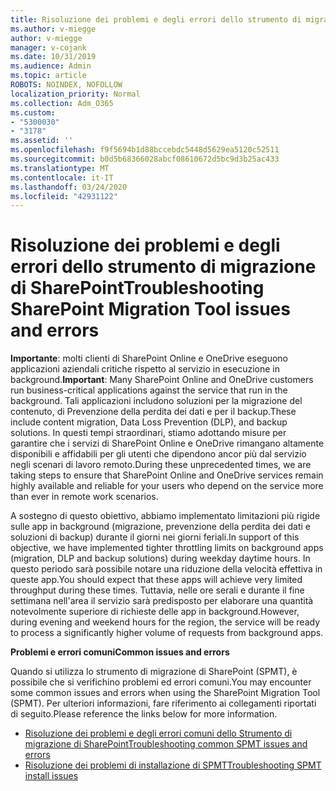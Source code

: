```yaml
---
title: Risoluzione dei problemi e degli errori dello strumento di migrazione di SharePoint
ms.author: v-miegge
author: v-miegge
manager: v-cojank
ms.date: 10/31/2019
ms.audience: Admin
ms.topic: article
ROBOTS: NOINDEX, NOFOLLOW
localization_priority: Normal
ms.collection: Adm_O365
ms.custom:
- "5300030"
- "3178"
ms.assetid: ''
ms.openlocfilehash: f9f5694b1d88bccebdc5448d5629ea5120c52511
ms.sourcegitcommit: b0d5b68366028abcf08610672d5bc9d3b25ac433
ms.translationtype: MT
ms.contentlocale: it-IT
ms.lasthandoff: 03/24/2020
ms.locfileid: "42931122"
---
```

# <a name="troubleshooting-sharepoint-migration-tool-issues-and-errors"></a><span data-ttu-id="54ae2-102">Risoluzione dei problemi e degli errori dello strumento di migrazione di SharePoint</span><span class="sxs-lookup"><span data-stu-id="54ae2-102">Troubleshooting SharePoint Migration Tool issues and errors</span></span>

<span data-ttu-id="54ae2-103">**Importante**: molti clienti di SharePoint Online e OneDrive eseguono applicazioni aziendali critiche rispetto al servizio in esecuzione in background.</span><span class="sxs-lookup"><span data-stu-id="54ae2-103">**Important**: Many SharePoint Online and OneDrive customers run business-critical applications against the service that run in the background.</span></span> <span data-ttu-id="54ae2-104">Tali applicazioni includono soluzioni per la migrazione del contenuto, di Prevenzione della perdita dei dati e per il backup.</span><span class="sxs-lookup"><span data-stu-id="54ae2-104">These include content migration, Data Loss Prevention (DLP), and backup solutions.</span></span> <span data-ttu-id="54ae2-105">In questi tempi straordinari, stiamo adottando misure per garantire che i servizi di SharePoint Online e OneDrive rimangano altamente disponibili e affidabili per gli utenti che dipendono ancor più dal servizio negli scenari di lavoro remoto.</span><span class="sxs-lookup"><span data-stu-id="54ae2-105">During these unprecedented times, we are taking steps to ensure that SharePoint Online and OneDrive services remain highly available and reliable for your users who depend on the service more than ever in remote work scenarios.</span></span>

<span data-ttu-id="54ae2-106">A sostegno di questo obiettivo, abbiamo implementato limitazioni più rigide sulle app in background (migrazione, prevenzione della perdita dei dati e soluzioni di backup) durante il giorni nei giorni feriali.</span><span class="sxs-lookup"><span data-stu-id="54ae2-106">In support of this objective, we have implemented tighter throttling limits on background apps (migration, DLP and backup solutions) during weekday daytime hours.</span></span> <span data-ttu-id="54ae2-107">In questo periodo sarà possibile notare una riduzione della velocità effettiva in queste app.</span><span class="sxs-lookup"><span data-stu-id="54ae2-107">You should expect that these apps will achieve very limited throughput during these times.</span></span> <span data-ttu-id="54ae2-108">Tuttavia, nelle ore serali e durante il fine settimana nell'area il servizio sarà predisposto per elaborare una quantità notevolmente superiore di richieste delle app in background.</span><span class="sxs-lookup"><span data-stu-id="54ae2-108">However, during evening and weekend hours for the region, the service will be ready to process a significantly higher volume of requests from background apps.</span></span>

<span data-ttu-id="54ae2-109">**Problemi e errori comuni**</span><span class="sxs-lookup"><span data-stu-id="54ae2-109">**Common issues and errors**</span></span>

<span data-ttu-id="54ae2-110">Quando si utilizza lo strumento di migrazione di SharePoint (SPMT), è possibile che si verifichino problemi ed errori comuni.</span><span class="sxs-lookup"><span data-stu-id="54ae2-110">You may encounter some common issues and errors when using the SharePoint Migration Tool (SPMT).</span></span> <span data-ttu-id="54ae2-111">Per ulteriori informazioni, fare riferimento ai collegamenti riportati di seguito.</span><span class="sxs-lookup"><span data-stu-id="54ae2-111">Please reference the links below for more information.</span></span>

* [<span data-ttu-id="54ae2-112">Risoluzione dei problemi e degli errori comuni dello Strumento di migrazione di SharePoint</span><span class="sxs-lookup"><span data-stu-id="54ae2-112">Troubleshooting common SPMT issues and errors</span></span>](https://docs.microsoft.com/sharepointmigration/troubleshooting-common-spmt-issues)
* [<span data-ttu-id="54ae2-113">Risoluzione dei problemi di installazione di SPMT</span><span class="sxs-lookup"><span data-stu-id="54ae2-113">Troubleshooting SPMT install issues</span></span>](https://docs.microsoft.com/sharepointmigration/spmt-install-issues)